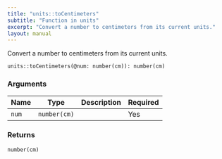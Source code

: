 ```yaml
---
title: "units::toCentimeters"
subtitle: "Function in units"
excerpt: "Convert a number to centimeters from its current units."
layout: manual
---
```


Convert a number to centimeters from its current units.

```kcl
units::toCentimeters(@num: number(cm)): number(cm)
```



### Arguments

| Name | Type | Description | Required |
|----------|------|-------------|----------|
| `num` | `number(cm)` |  | Yes |

### Returns

`number(cm)`



